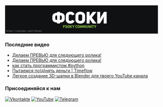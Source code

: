 [![Header](https://github.com/Fsoky/Fsoky/blob/main/assets/header-github.jpg)](https://youtube.com/c/Фсоки)

### Последние видео
<!-- YOUTUBE:START -->
- [Делаем ПРЕВЬЮ для следующего ролика!](https://www.youtube.com/watch?v=T_bn7VHBXRI)
- [Делаем ПРЕВЬЮ для следующего ролика!](https://www.youtube.com/watch?v=3CRexL85XUc)
- [как стать программистом #python](https://www.youtube.com/watch?v=dtmempgyIS4)
- [Пытаемся по&lpar;д&rpar;нять деньги | Timeflow](https://www.youtube.com/watch?v=z0lpW2Btpcw)
- [Легкое создание 3D-шапки в Blender для твоего YouTube канала](https://www.youtube.com/watch?v=CfPbyi2nohU)
<!-- YOUTUBE:END -->

### Присоединяйся к нам
[![Vkontakte](https://img.shields.io/badge/Vkontakte-black?style=for-the-badge&logo=VK)](https://vk.com/fsoky)
[![YouTube](https://img.shields.io/badge/YouTube-red?style=for-the-badge&logo=YouTube)](https://youtube.com/c/Фсоки)
[![Telegram](https://img.shields.io/badge/Telegram-blue?style=for-the-badge&logo=Telegram)](https://t.me/fsokycommunity)
